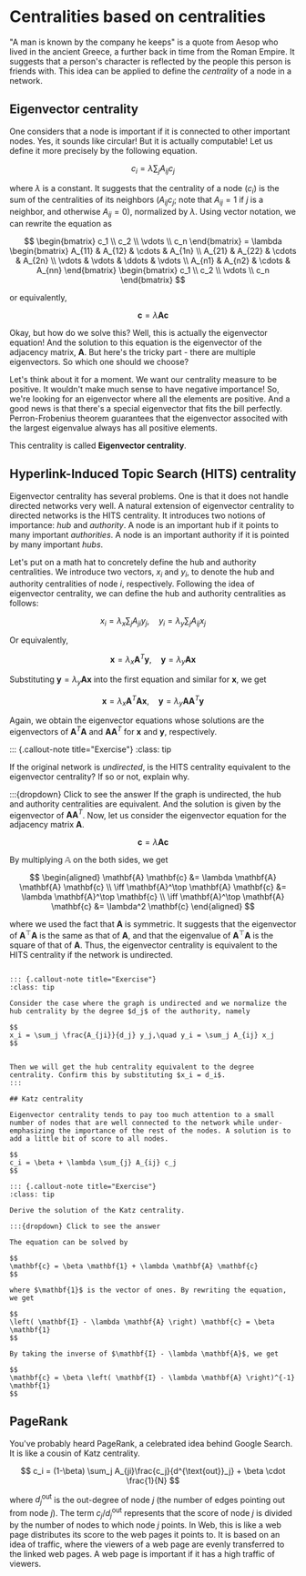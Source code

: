# Centralities based on centralities

"A man is known by the company he keeps" is a quote from Aesop who lived in the ancient Greece, a further back in time from the Roman Empire.
It suggests that a person's character is reflected by the people this person is friends with.
This idea can be applied to define the *centrality* of a node in a network.

## Eigenvector centrality

One considers that a node is important if it is connected to other important nodes. Yes, it sounds like circular! But it is actually computable! Let us define it more precisely by the following equation.

$$
c_i = \lambda \sum_{j} A_{ij} c_j
$$

where $\lambda$ is a constant. It suggests that the centrality of a node ($c_i$) is the sum of the centralities of its neighbors ($A_{ij} c_j$; note that $A_{ij}=1$ if $j$ is a neighbor, and otherwise $A_{ij}=0$), normalized by $\lambda$.
Using vector notation, we can rewrite the equation as

$$
\begin{bmatrix}
c_1 \\
c_2 \\
\vdots \\
c_n
\end{bmatrix} = \lambda
\begin{bmatrix}
A_{11} & A_{12} & \cdots & A_{1n} \\
A_{21} & A_{22} & \cdots & A_{2n} \\
\vdots & \vdots & \ddots & \vdots \\
A_{n1} & A_{n2} & \cdots & A_{nn}
\end{bmatrix}
\begin{bmatrix}
c_1 \\
c_2 \\
\vdots \\
c_n
\end{bmatrix}
$$

or equivalently,

$$
\mathbf{c} = \lambda \mathbf{A} \mathbf{c}
$$

Okay, but how do we solve this? Well, this is actually the eigenvector equation! And the solution to this equation is the eigenvector of the adjacency matrix, $\mathbf{A}$. But here's the tricky part - there are multiple eigenvectors. So which one should we choose?

Let's think about it for a moment. We want our centrality measure to be positive. It wouldn't make much sense to have negative importance! So, we're looking for an eigenvector where all the elements are positive. And a good news is that there's a special eigenvector that fits the bill perfectly.
Perron-Frobenius theorem guarantees that the eigenvector associted with the largest eigenvalue always has all positive elements.

This centrality is called **Eigenvector centrality**.


## Hyperlink-Induced Topic Search (HITS) centrality

Eigenvector centrality has several problems. One is that it does not handle directed networks very well.
A natural extension of eigenvector centrality to directed networks is the HITS centrality.
It introduces two notions of importance: *hub* and *authority*. A node is an important hub if it points to many important *authorities*. A node is an important authority if it is pointed by many important *hubs*.

Let's put on a math hat to concretely define the hub and authority centralities.
We introduce two vectors, $x_i$ and $y_i$, to denote the hub and authority centralities of node $i$, respectively. Following the idea of eigenvector centrality, we can define the hub and authority centralities as follows:

$$
x_i = \lambda_x \sum_j A_{ji} y_j, \quad y_i = \lambda_y \sum_j A_{ij} x_j
$$

Or equivalently,

$$
\mathbf{x} = \lambda_x \mathbf{A}^T \mathbf{y}, \quad \mathbf{y} = \lambda_y \mathbf{A} \mathbf{x}
$$

Substituting $\mathbf{y} = \lambda_y \mathbf{A} \mathbf{x}$ into the first equation and similar for $\mathbf{x}$, we get

$$
\mathbf{x} = \lambda_x \mathbf{A}^T \mathbf{A} \mathbf{x}, \quad \mathbf{y} = \lambda_y \mathbf{A} \mathbf{A}^T \mathbf{y}
$$

Again, we obtain the eigenvector equations whose solutions are the eigenvectors of $\mathbf{A}^T \mathbf{A}$ and $\mathbf{A} \mathbf{A}^T$ for $\mathbf{x}$ and $\mathbf{y}$, respectively.

::: {.callout-note title="Exercise"}
:class: tip

If the original network is *undirected*, is the HITS centrality equivalent to the eigenvector centrality? If so or not, explain why.

:::{dropdown} Click to see the answer
If the graph is undirected, the hub and authority centralities are equivalent. And the solution is given by the eigenvector of $\mathbf{A} \mathbf{A}^T$. Now, let us consider the eigenvector equation for the adjacency matrix $\mathbf{A}$.

$$
\mathbf{c} = \lambda \mathbf{A} \mathbf{c}
$$

By multiplying $\mathbb{A}$ on the both sides, we get

$$
\begin{aligned}
\mathbf{A} \mathbf{c} &= \lambda \mathbf{A} \mathbf{A} \mathbf{c} \\
\iff \mathbf{A}^\top \mathbf{A} \mathbf{c} &= \lambda \mathbf{A}^\top \mathbf{c} \\
\iff \mathbf{A}^\top \mathbf{A} \mathbf{c} &= \lambda^2 \mathbf{c}
\end{aligned}
$$

where we used the fact that $\mathbf{A}$ is symmetric. It suggests that the eigenvector of $\mathbf{A}^\top \mathbf{A}$ is the same as that of $\mathbf{A}$, and that the eigenvalue of $\mathbf{A}^\top \mathbf{A}$ is the square of that of $\mathbf{A}$.
Thus, the eigenvector centrality is equivalent to the HITS centrality if the network is undirected.

```

::: {.callout-note title="Exercise"}
:class: tip

Consider the case where the graph is undirected and we normalize the hub centrality by the degree $d_j$ of the authority, namely

$$
x_i = \sum_j \frac{A_{ji}}{d_j} y_j,\quad y_i = \sum_j A_{ij} x_j
$$


Then we will get the hub centrality equivalent to the degree centrality. Confirm this by substituting $x_i = d_i$.
:::

## Katz centrality

Eigenvector centrality tends to pay too much attention to a small number of nodes that are well connected to the network while under-emphasizing the importance of the rest of the nodes. A solution is to add a little bit of score to all nodes.

$$
c_i = \beta + \lambda \sum_{j} A_{ij} c_j
$$

::: {.callout-note title="Exercise"}
:class: tip

Derive the solution of the Katz centrality.

:::{dropdown} Click to see the answer

The equation can be solved by

$$
\mathbf{c} = \beta \mathbf{1} + \lambda \mathbf{A} \mathbf{c}
$$

where $\mathbf{1}$ is the vector of ones. By rewriting the equation, we get

$$
\left( \mathbf{I} - \lambda \mathbf{A} \right) \mathbf{c} = \beta \mathbf{1}
$$

By taking the inverse of $\mathbf{I} - \lambda \mathbf{A}$, we get

$$
\mathbf{c} = \beta \left( \mathbf{I} - \lambda \mathbf{A} \right)^{-1} \mathbf{1}
$$
```

## PageRank

You've probably heard PageRank, a celebrated idea behind Google Search. It is like a cousin of Katz centrality.

$$
c_i = (1-\beta) \sum_j A_{ji}\frac{c_j}{d^{\text{out}}_j} + \beta \cdot \frac{1}{N}
$$

where $d^{\text{out}}_j$ is the out-degree of node $j$ (the number of edges pointing out from node $j$).
The term $c_j/d^{\text{out}}_j$ represents that the score of node $j$ is divided by the number of nodes to which node $j$ points. In Web, this is like a web page distributes its score to the web pages it points to. It is based on an idea of traffic, where the viewers of a web page are evenly transferred to the linked web pages. A web page is important if it has a high traffic of viewers.

